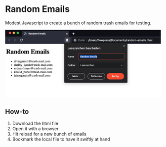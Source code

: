 # Random Emails
Modest Javascript to create a bunch of random trash emails for testing.

![](screenshot.png)

## How-to
1. Download the html file
2. Open it with a browser
3. Hit reload for a new bunch of emails
4. Bookmark the local file to have it swiftly at hand
